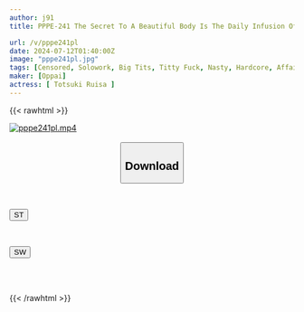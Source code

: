 ```yaml
---
author: j91
title: PPPE-241 The Secret To A Beautiful Body Is The Daily Infusion Of Live Protein From The Big-dick Male Members. Muscle-busted Housewife Gym Slut Milks Sperm From 20 Different Affairs Every Day. Ruisa Tsukizuki

url: /v/pppe241pl
date: 2024-07-12T01:40:00Z
image: "pppe241pl.jpg"
tags: [Censored, Solowork, Big Tits, Titty Fuck, Nasty, Hardcore, Affair, Muscle	]
maker: [Oppai]
actress: [ Totsuki Ruisa ]
---
```



{{< rawhtml >}}

<div class="video" data-videoid="Jp0434X8aKUj3RV">
    <a href="javascript:;">
        <img src="/v/pppe241pl/pppe241pl.jpg" width="WIDTH" height="HEIGHT" alt="pppe241pl.mp4" loading="lazy">
    </a>
</div>

<script type="text/javascript" src="https://j91.asia/asset/on-demand-st.js"></script>

<br>
  <link rel="stylesheet" href="https://j91.asia/asset/bs5.css">
  
  <center>
  <button class="btn btn-primary" type="button" data-bs-toggle="collapse" data-bs-target=".multi-collapse" aria-expanded="false" aria-controls="multiCollapseExample1 multiCollapseExample2"><h2>Download</h2></button></center>
</p>
<div class="row">
  <div class="col">
    <div class="collapse multi-collapse" id="multiCollapseExample1">
      <div class="card card-body">
	      	      <br>
<div class="buttons">  
<p><a href="/v/pppe241pl/st.html" target="_blank"><button class="btn-hover color-3"><i class="fa fa-download"></i> ST</button></a></p></div>
    </div>
  </div>
</div>
  <div class="col">
    <div class="collapse multi-collapse" id="multiCollapseExample2">
      <div class="card card-body">
	      <br>
<div class="buttons">
<p><a href="/v/pppe241pl/sw.html" target="_blank"><button class="btn-hover color-2"><i class="fa fa-download"></i> SW</button></a></p></div>
<br><br>
      </div>
    </div>
  </div>
</div>

{{< /rawhtml >}}